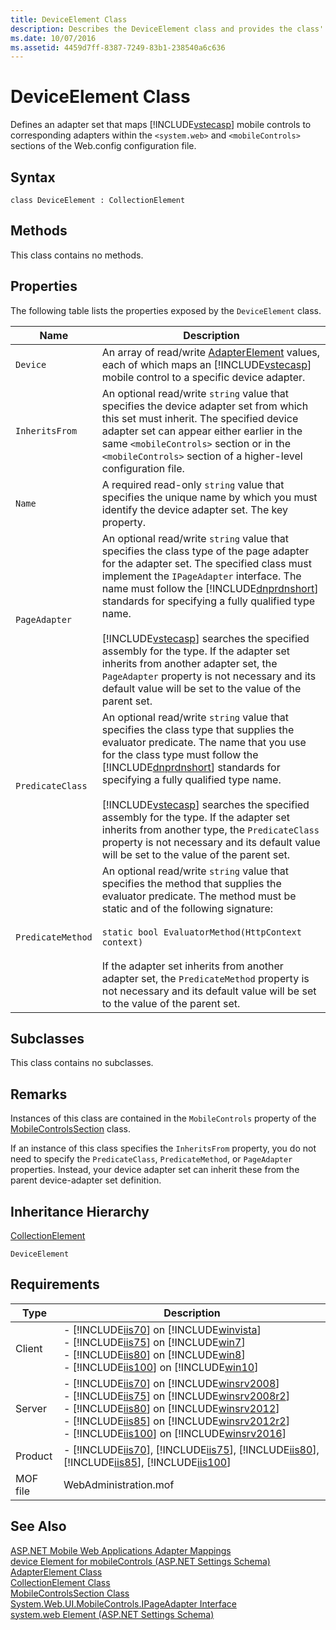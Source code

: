 ```yaml
---
title: DeviceElement Class
description: Describes the DeviceElement class and provides the class' syntax, properties, remarks, inheritance hierarchy, and requirements.
ms.date: 10/07/2016
ms.assetid: 4459d7ff-8387-7249-83b1-238540a6c636
---
```

# DeviceElement Class
Defines an adapter set that maps [!INCLUDE[vstecasp](../wmi-provider/includes/vstecasp-md.md)] mobile controls to corresponding adapters within the `<system.web>` and `<mobileControls>` sections of the Web.config configuration file.  
  
## Syntax  
  
```vbs  
class DeviceElement : CollectionElement  
```  
  
## Methods  
 This class contains no methods.  
  
## Properties  
 The following table lists the properties exposed by the `DeviceElement` class.  
  
|Name|Description|  
|----------|-----------------|  
|`Device`|An array of read/write [AdapterElement](../wmi-provider/adapterelement-class.md) values, each of which maps an [!INCLUDE[vstecasp](../wmi-provider/includes/vstecasp-md.md)] mobile control to a specific device adapter.|  
|`InheritsFrom`|An optional read/write `string` value that specifies the device adapter set from which this set must inherit. The specified device adapter set can appear either earlier in the same `<mobileControls>` section or in the `<mobileControls>` section of a higher-level configuration file.|  
|`Name`|A required read-only `string` value that specifies the unique name by which you must identify the device adapter set. The key property.|  
|`PageAdapter`|An optional read/write `string` value that specifies the class type of the page adapter for the adapter set. The specified class must implement the `IPageAdapter` interface. The name must follow the [!INCLUDE[dnprdnshort](../wmi-provider/includes/dnprdnshort-md.md)] standards for specifying a fully qualified type name.<br /><br /> [!INCLUDE[vstecasp](../wmi-provider/includes/vstecasp-md.md)] searches the specified assembly for the type. If the adapter set inherits from another adapter set, the `PageAdapter` property is not necessary and its default value will be set to the value of the parent set.|  
|`PredicateClass`|An optional read/write `string` value that specifies the class type that supplies the evaluator predicate. The name that you use for the class type must follow the [!INCLUDE[dnprdnshort](../wmi-provider/includes/dnprdnshort-md.md)] standards for specifying a fully qualified type name.<br /><br /> [!INCLUDE[vstecasp](../wmi-provider/includes/vstecasp-md.md)] searches the specified assembly for the type. If the adapter set inherits from another type, the `PredicateClass` property is not necessary and its default value will be set to the value of the parent set.|  
|`PredicateMethod`|An optional read/write `string` value that specifies the method that supplies the evaluator predicate. The method must be static and of the following signature:<br /><br /> `static bool EvaluatorMethod(HttpContext context)`<br /><br /> If the adapter set inherits from another adapter set, the `PredicateMethod` property is not necessary and its default value will be set to the value of the parent set.|  
  
## Subclasses  
 This class contains no subclasses.  
  
## Remarks  
 Instances of this class are contained in the `MobileControls` property of the [MobileControlsSection](../wmi-provider/mobilecontrolssection-class.md) class.  
  
 If an instance of this class specifies the `InheritsFrom` property, you do not need to specify the `PredicateClass`, `PredicateMethod`, or `PageAdapter` properties. Instead, your device adapter set can inherit these from the parent device-adapter set definition.  
  
## Inheritance Hierarchy  
 [CollectionElement](../wmi-provider/collectionelement-class.md)  
  
 `DeviceElement`  
  
## Requirements  
  
|Type|Description|  
|----------|-----------------|  
|Client|-   [!INCLUDE[iis70](../wmi-provider/includes/iis70-md.md)] on [!INCLUDE[winvista](../wmi-provider/includes/winvista-md.md)]<br />-   [!INCLUDE[iis75](../wmi-provider/includes/iis75-md.md)] on [!INCLUDE[win7](../wmi-provider/includes/win7-md.md)]<br />-   [!INCLUDE[iis80](../wmi-provider/includes/iis80-md.md)] on [!INCLUDE[win8](../wmi-provider/includes/win8-md.md)]<br />-   [!INCLUDE[iis100](../wmi-provider/includes/iis100-md.md)] on [!INCLUDE[win10](../wmi-provider/includes/win10-md.md)]|  
|Server|-   [!INCLUDE[iis70](../wmi-provider/includes/iis70-md.md)] on [!INCLUDE[winsrv2008](../wmi-provider/includes/winsrv2008-md.md)]<br />-   [!INCLUDE[iis75](../wmi-provider/includes/iis75-md.md)] on [!INCLUDE[winsrv2008r2](../wmi-provider/includes/winsrv2008r2-md.md)]<br />-   [!INCLUDE[iis80](../wmi-provider/includes/iis80-md.md)] on [!INCLUDE[winsrv2012](../wmi-provider/includes/winsrv2012-md.md)]<br />-   [!INCLUDE[iis85](../wmi-provider/includes/iis85-md.md)] on [!INCLUDE[winsrv2012r2](../wmi-provider/includes/winsrv2012r2-md.md)]<br />-   [!INCLUDE[iis100](../wmi-provider/includes/iis100-md.md)] on [!INCLUDE[winsrv2016](../wmi-provider/includes/winsrv2016-md.md)]|  
|Product|-   [!INCLUDE[iis70](../wmi-provider/includes/iis70-md.md)], [!INCLUDE[iis75](../wmi-provider/includes/iis75-md.md)], [!INCLUDE[iis80](../wmi-provider/includes/iis80-md.md)], [!INCLUDE[iis85](../wmi-provider/includes/iis85-md.md)], [!INCLUDE[iis100](../wmi-provider/includes/iis100-md.md)]|  
|MOF file|WebAdministration.mof|  
  
## See Also  
 [ASP.NET Mobile Web Applications Adapter Mappings](/previous-versions/aspnet/w5b9y36y(v=vs.100))   
 [device Element for mobileControls (ASP.NET Settings Schema)](/previous-versions/iis/dev/ms690331(v=vs.90))   
 [AdapterElement Class](../wmi-provider/adapterelement-class.md)   
 [CollectionElement Class](../wmi-provider/collectionelement-class.md)   
 [MobileControlsSection Class](../wmi-provider/mobilecontrolssection-class.md)   
 [System.Web.UI.MobileControls.IPageAdapter Interface](/dotnet/api/system.web.ui.mobilecontrols.ipageadapter)   
 [system.web Element (ASP.NET Settings Schema)](/dotnet/framework/configure-apps/file-schema/web/system-web-element-web-settings)

